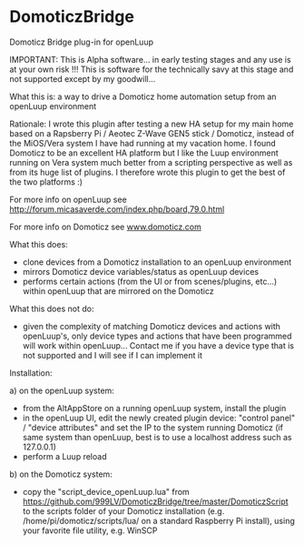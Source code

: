 # DomoticzBridge
Domoticz Bridge plug-in for openLuup

IMPORTANT: This is Alpha software... in early testing stages and any use is at your own risk !!! This is software for the technically savy at this stage and not supported except by my goodwill...

What this is: a way to drive a Domoticz home automation setup from an openLuup environment

Rationale: I wrote this plugin after testing a new HA setup for my main home based on a Rapsberry Pi / Aeotec Z-Wave GEN5 stick / Domoticz, instead of the MiOS/Vera system I have had running at my vacation home.
I found Domoticz to be an excellent HA platform but I like the Luup environment running on Vera system much better from a scripting perspective as well as from its huge list of plugins. I therefore wrote this plugin to get the best of the two platforms :)

For more info on openLuup see http://forum.micasaverde.com/index.php/board,79.0.html

For more info on Domoticz see www.domoticz.com

What this does:
- clone devices from a Domoticz installation to an openLuup environment
- mirrors Domoticz device variables/status as openLuup devices
- performs certain actions (from the UI or from scenes/plugins, etc...) within openLuup that are mirrored on the Domoticz

What this does not do:
- given the complexity of matching Domoticz devices and actions with openLuup's, only device types and actions that have been programmed will work within openLuup...
Contact me if you have a device type that is not supported and I will see if I can implement it

Installation:

a) on the openLuup system:
- from the AltAppStore on a running openLuup system, install the plugin
- in the openLuup UI, edit the newly created plugin device: "control panel" / "device attributes" and set the IP to the system running Domoticz (if same system than openLuup, best is to use a localhost address such as 127.0.0.1)
- perform a Luup reload

b) on the Domoticz system:
- copy the "script_device_openLuup.lua" from https://github.com/999LV/DomoticzBridge/tree/master/DomoticzScript to the scripts folder of your Domoticz installation (e.g. /home/pi/domoticz/scripts/lua/ on a standard Raspberry Pi install), using your favorite file utility, e.g. WinSCP
